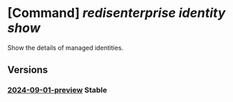 # [Command] _redisenterprise identity show_

Show the details of managed identities.

## Versions

### [2024-09-01-preview](/Resources/mgmt-plane/L3N1YnNjcmlwdGlvbnMve30vcmVzb3VyY2Vncm91cHMve30vcHJvdmlkZXJzL21pY3Jvc29mdC5jYWNoZS9yZWRpc2VudGVycHJpc2Uve30=/2024-09-01-preview.xml) **Stable**

<!-- mgmt-plane /subscriptions/{}/resourcegroups/{}/providers/microsoft.cache/redisenterprise/{} 2024-09-01-preview identity -->
